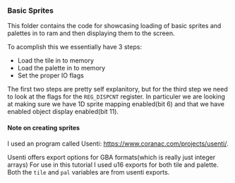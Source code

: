 ### Basic Sprites

This folder contains the code for showcasing loading of basic sprites and palettes
in to ram and then displaying them to the screen.

To acomplish this we essentially have 3 steps:
* Load the tile in to memory
* Load the palette in to memory
* Set the proper IO flags

The first two steps are pretty self explanitory, but for the third step we need to look at the
flags for the `REG_DISPCNT` register. In particuler we are looking at making sure we have 1D
sprite mapping enabled(bit 6) and that we have enabled object display enabled(bit 11).

#### Note on creating sprites
I used an program called Usenti: https://www.coranac.com/projects/usenti/.

Usenti offers export options for GBA formats(which is really just integer arrays)
For use in this tutorial I used u16 exports for both tile and palette.
Both the `tile` and `pal` variables are from usenti exports.
